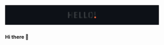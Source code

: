 
# [![Header](https://raw.githubusercontent.com/ZeusDes/ZeusDes/main/Hello.svg)](https://github.com/ZeusDes/)

### Hi there 👋
<!--### Here are some ideas to get you started:-->
